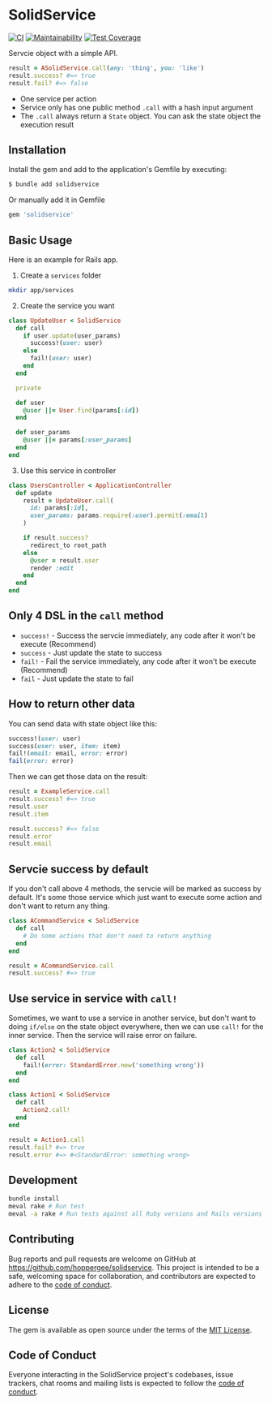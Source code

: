 # SolidService

[![CI](https://github.com/hoppergee/solidservice/actions/workflows/main.yml/badge.svg)](https://github.com/hoppergee/solidservice/actions/workflows/main.yml)
[![Maintainability](https://api.codeclimate.com/v1/badges/625ef769e60ab39159ce/maintainability)](https://codeclimate.com/github/hoppergee/solidservice/maintainability)
[![Test Coverage](https://api.codeclimate.com/v1/badges/625ef769e60ab39159ce/test_coverage)](https://codeclimate.com/github/hoppergee/solidservice/test_coverage)

Servcie object with a simple API.

```ruby
result = ASolidService.call(any: 'thing', you: 'like')
result.success? #=> true
result.fail? #=> false
```

- One service per action
- Service only has one public method `.call` with a hash input argument
- The `.call` always return a `State` object. You can ask the state object the execution result

## Installation

Install the gem and add to the application's Gemfile by executing:

```bash
$ bundle add solidservice
```

Or manually add it in Gemfile

```ruby
gem 'solidservice'
```


## Basic Usage

Here is an example for Rails app.

1. Create a `services` folder

```bash
mkdir app/services
```

2. Create the service you want

```ruby
class UpdateUser < SolidService
  def call
    if user.update(user_params)
      success!(user: user)
    else
      fail!(user: user)
    end
  end

  private

  def user
    @user ||= User.find(params[:id])
  end

  def user_params
    @user ||= params[:user_params]
  end
end
```

3. Use this service in controller

```ruby
class UsersController < ApplicationController
  def update
    result = UpdateUser.call(
      id: params[:id],
      user_params: params.require(:user).permit(:email)
    )

    if result.success?
      redirect_to root_path
    else
      @user = result.user
      render :edit
    end
  end
end
```

## Only 4 DSL in the `call` method

- `success!` - Success the servcie immediately, any code after it won't be execute (Recommend)
- `success` - Just update the state to success
- `fail!` - Fail the service immediately, any code after it won't be execute (Recommend)
- `fail` - Just update the state to fail

## How to return other data

You can send data with state object like this:

```ruby
success!(user: user)
success(user: user, item: item)
fail!(email: email, error: error)
fail(error: error)
```

Then we can get those data on the result:

```ruby
result = ExampleService.call
result.success? #=> true
result.user
result.item

result.success? #=> false
result.error
result.email
```

## Servcie success by default

If you don't call above 4 methods, the servcie will be marked as success by default. It's some those service which just want to execute some action and don't want to return any thing.

```ruby
class ACommandService < SolidService
  def call
    # Do some actions that don't need to return anything
  end
end

result = ACommandService.call
result.success? #=> true
```

## Use service in service with `call!`

Sometimes, we want to use a service in another service, but don't want to doing `if/else` on the state object everywhere, then we can use `call!` for the inner service. Then the service will raise error on failure.

```ruby
class Action2 < SolidService
  def call
    fail!(error: StandardError.new('something wrong'))
  end
end

class Action1 < SolidService
  def call
    Action2.call!
  end
end

result = Action1.call
result.fail? #=> true
result.error #=> #<StandardError: something wrong>
```


## Development

```bash
bundle install
meval rake # Run test
meval -a rake # Run tests against all Ruby versions and Rails versions
```

## Contributing

Bug reports and pull requests are welcome on GitHub at https://github.com/hoppergee/solidservice. This project is intended to be a safe, welcoming space for collaboration, and contributors are expected to adhere to the [code of conduct](https://github.com/hoppergee/solidservice/blob/master/CODE_OF_CONDUCT.md).

## License

The gem is available as open source under the terms of the [MIT License](https://opensource.org/licenses/MIT).

## Code of Conduct

Everyone interacting in the SolidService project's codebases, issue trackers, chat rooms and mailing lists is expected to follow the [code of conduct](https://github.com/hoppergee/solidservice/blob/master/CODE_OF_CONDUCT.md).
